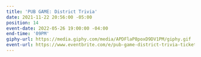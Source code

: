 ```yaml
---
title: 'PUB GAME: District Trivia'
date: 2021-11-22 20:56:00 -05:00
position: 14
event-date: 2022-05-26 19:00:00 -04:00
end-time: '09PM'
giphy-url: https://media.giphy.com/media/APDFlaP8poxD9DV1PM/giphy.gif
event-url: https://www.eventbrite.com/e/pub-game-district-trivia-tickets-329112142277
---
```


